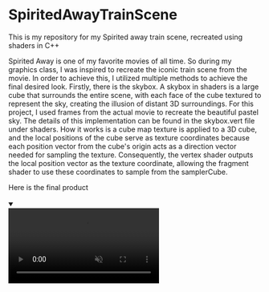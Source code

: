 # SpiritedAwayTrainScene
This is my repository for my Spirited away train scene, recreated using shaders in C++

Spirited Away is one of my favorite movies of all time. So during my graphics class, I was inspired to recreate the iconic train scene from the movie. In order to achieve this, I utilized multiple methods to achieve the final desired look.
Firstly, there is the skybox. A skybox in shaders is a large cube that surrounds the entire scene, with each face of the cube textured to represent the sky, creating the illusion of distant 3D surroundings. For this project, I used frames from the actual movie to recreate the beautiful pastel sky. The details of this implementation can be found in the skybox.vert file under shaders. How it works is a cube map texture is applied to a 3D cube, and the local positions of the cube serve as texture coordinates because each position vector from the cube's origin acts as a direction vector needed for sampling the texture. Consequently, the vertex shader outputs the local position vector as the texture coordinate, allowing the fragment shader to use these coordinates to sample from the samplerCube.

Here is the final product
<details open="" class="details-reset border rounded-2">
  <summary class="px-3 py-2 border-bottom">
    <svg aria-hidden="true" viewBox="0 0 16 16" version="1.1" data-view-component="true" height="16" width="16" class="octicon octicon-device-camera-video">
    <path fill-rule="evenodd" d="..."></path>
</svg>
    <span class="dropdown-caret"></span>
  </summary>

  <video src="https://github.com/user-attachments/assets/60e06096-99af-43f8-8038-8b25739e5a0b" data-canonical-src="https://github.com/user-attachments/assets/60e06096-99af-43f8-8038-8b25739e5a0b" controls="controls" muted="muted" class="d-block rounded-bottom-2 width-fit" style="max-height:640px;">

  </video>
</details>



